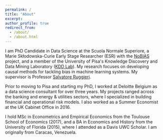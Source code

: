 ```yaml
---
permalink: /
title: "About"
excerpt:
author_profile: true
redirect_from: 
  - /about/
  - /about.html
---
```


I am PhD Candidate in Data Science at the Scuola Normale Superiore, a Marie Skłodowska-Curie Early Stage Researcher (ESR) with the [NoBIAS](https://nobias-project.eu/) project, and a member of the University of Pisa's Knowledge Discovery and Data Mining Laboratory ([KDD Lab](https://kdd.isti.cnr.it/)). My research focuses on developing causal methods for tackling bias in machine learning systems. My supervisor is Professor [Salvatore Ruggieri](http://pages.di.unipi.it/ruggieri/).

Prior to moving to Pisa and starting my PhD, I worked at Deloitte Belgium as a data science consultant for over three years. My projects ranged across the banking and energy & utilities sectors, where I specialized in building financial and operational risk models. I also worked as a Summer Economist at the UK Cabinet Office in 2016.

I hold MSc in Econometrics and Empirical Economics from the Toulouse School of Economics (2017), and a BA in Economics and History from the University of Florida (2015), where I attended as a Davis UWC Scholar. I am originally from Caracas, Venezuela.
